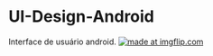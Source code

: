 # UI-Design-Android
Interface de usuário android.
<a href="https://imgflip.com/gif/2f8vzd"><img src="https://i.imgflip.com/2f8vzd.gif" title="made at imgflip.com"/></a>
